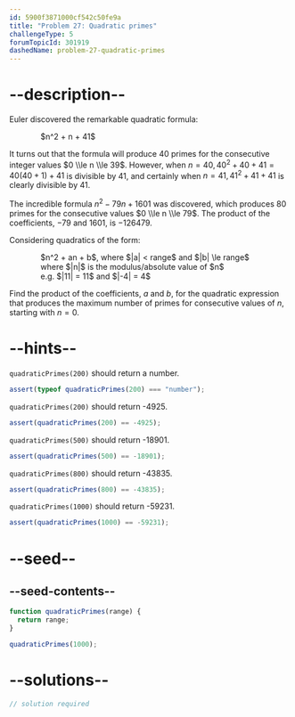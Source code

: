 ```yaml
---
id: 5900f3871000cf542c50fe9a
title: "Problem 27: Quadratic primes"
challengeType: 5
forumTopicId: 301919
dashedName: problem-27-quadratic-primes
---
```


# --description--

Euler discovered the remarkable quadratic formula:

<div style='margin-left: 4em;'>$n^2 + n + 41$</div>

It turns out that the formula will produce 40 primes for the consecutive integer values $0 \\le n \\le 39$. However, when $n = 40, 40^2 + 40 + 41 = 40(40 + 1) + 41$ is divisible by 41, and certainly when $n = 41, 41^2 + 41 + 41$ is clearly divisible by 41.

The incredible formula $n^2 - 79n + 1601$ was discovered, which produces 80 primes for the consecutive values $0 \\le n \\le 79$. The product of the coefficients, −79 and 1601, is −126479.

Considering quadratics of the form:

<div style='margin-left: 4em;'>
  $n^2 + an + b$, where $|a| < range$ and $|b| \le range$<br>
  where $|n|$ is the modulus/absolute value of $n$<br>
  e.g. $|11| = 11$ and $|-4| = 4$<br>
</div>

Find the product of the coefficients, $a$ and $b$, for the quadratic expression that produces the maximum number of primes for consecutive values of $n$, starting with $n = 0$.

# --hints--

`quadraticPrimes(200)` should return a number.

```js
assert(typeof quadraticPrimes(200) === "number");
```

`quadraticPrimes(200)` should return -4925.

```js
assert(quadraticPrimes(200) == -4925);
```

`quadraticPrimes(500)` should return -18901.

```js
assert(quadraticPrimes(500) == -18901);
```

`quadraticPrimes(800)` should return -43835.

```js
assert(quadraticPrimes(800) == -43835);
```

`quadraticPrimes(1000)` should return -59231.

```js
assert(quadraticPrimes(1000) == -59231);
```

# --seed--

## --seed-contents--

```js
function quadraticPrimes(range) {
  return range;
}

quadraticPrimes(1000);
```

# --solutions--

```js
// solution required
```
